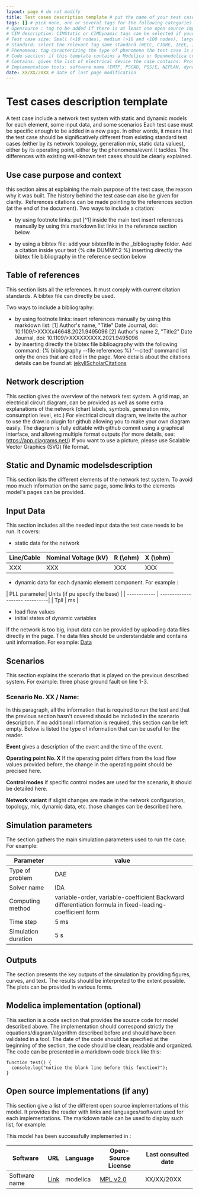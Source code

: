 ```yaml
---
layout: page # do not modify
title: Test cases description template # put the name of your test case, try to be as specific as possible
tags: [] # pick none, one or several tags for the following categories:
# Opensource : tag to be added if there is at least one open source implementation of this test case
# CIM description: CIMStatic or CIMDynamic tags can be selected if your test case can be exported with CIM standard
# Test case size: Small (<10 nodes), medium (>10 and <100 nodes), large (>100 nodes)
# Standard: select the relevant tag name standard (WECC, CIGRE, IEEE, IEC, etc.) if your test case is included in a standard.
# Phenomena: tag caracterizing the type of phenomena the test case is meant to highlight. For example: Short term Voltage, long term voltage, small signal,  frequency, converter driven instability slow interaction, converter driven instability fast interaction, resonance, restoration, etc.
# Code section: if this template contains a Modelica or Openmodelica code section in line with the network description and equations, use the tag CodeImplementation
# Contains: gives the list of electrical device the case contains: Protection, line, bus, machines, synchronous generator, transformer, controllers, capacitors, sources, excitation system, automatic voltage regulator, PSS, PLL, Governor, load, sensors, wind generation, solar generation, load, HVDC, synchronous condensers, DLR, etc.
# Implementation tools: software name (EMTP, PSCAD, PSS/E, NEPLAN, dynawo, DPSIM, Power Factory, Matlab, STEPSS, RTDS, Opal RT, powerworld, GE PSLF) to be used as tag if your test case is implemented in specific software 
date: XX/XX/20XX # date of last page modification 
---
```


# Test cases description template

 A test case include a network test system with static and dynamic models for each element, some input data, and some scenarios
 Each test case must be specific enough to be added in a new page. In other words, it means that the test case should be significatively different from existing standard test cases (either by its network topology, generation mix, static data values), either by its operating point, either by the phenomena/event it tackles. The differences with existing well-known test cases should be clearly explained.

## Use case purpose​ and context

this section aims at explaining the main purpose of the test case, the reason why it was built. The history behind the test case can also be given for clarity. ​
References citations can be made pointing to the references section (at the end of the document). Two ways to include a citation:

- by using footnote links:
  put [^1] inside the main text
  insert references manually by using this markdown list links in the reference section below.
  
- by using a bibtex file:
  add your bibtexfile in the _bibliography folder.
  Add a citation inside your text {% cite DUMMY:2 %}
  inserting directly the bibtex file bibliography in the reference section below

## Table of references

This section lists all the references. It must comply with current citation standards. A bibtex file can directly be used.

 Two ways to include a bibliography:

- by using footnote links:
  insert references manually by using this markdown list:
  <a id="1">[1]</a> Author's name, "Title" Date Journal, doi: 10.1109/>XXXXx46648.2021.9495096
  <a id="2">[2]</a> Author's name 2, "Title2" Date Journal, doi: 10.1109/>XXXXXXXXX.2021.9495096
- by inserting directly the bibtex file biblioagraphy with the following command:
{% bibliography --file references  %}
'--cited' command list only the ones that are cited in the page.
More details about the citations details can be found at: [jekyllScholarCitations](https://github.com/inukshuk/jekyll-scholar#citations)

## Network ​description

This section gives the overview of the network test system. A grid map, an electrical circuit diagram,  can be provided as well as some extra explanations of the network (chart labels, symbols, generation mix, consumption level, etc.)
For electrical circuit diagram, we invite the author to use the draw.io plugin for github allowing you to make your own diagram easily. The diagram is fully editable with github commit using a graphical interface, and allowing multiple format outputs (for more details, see: https://app.diagrams.net/)
If you want to use a picture, please use Scalable Vector Graphics (SVG) file format.

## Static and Dynamic models​ description

This section lists the different elements of the network test system. To avoid moo much information on the same page, some links to the elements model's pages can be provided.

## Input Data

This section includes all the needed input data the test case needs to be run.
It covers:

- static data for the network

| Line/Cable  | Nominal Voltage (kV) |  R (\ohm) |  X (\ohm)  |
| ----------- | -------------------- | --------- | ---------- |
| XXX         |    XXX               |   XXX     | XXX        |

- dynamic data for each dynamic element component. For example :

| PLL parameter| Units (if pu specify the base) |
| ------------ | -------------------- ----------|
| Tpll         |   ms                           |

- load flow values
- initial states of dynamic variables

If the network is too big, input data can be provided by uploading data files directly in the page. The data files should be understandable and contains unit information. 
For example: [Data](data.xlsx)

## Scenarios

This section explains the scenario that is played on the previous described system. For example: three phase ground fault on line 1-3.

### Scenario No. XX / Name: <!-- give a number or/and a name to the scenario. -->

In this paragraph, all the information that is required to run the test and that the previous section hasn't covered should be included in the scenario description. If no additional information is required, this section can be left empty.
Below is listed the type of information that can be useful for the reader.

**Event**
gives a description of the event and the time of the event.

**Operating point No. X**
If the operating point differs from the load flow values provided before, the change in the operating point should be precised here.

**Control modes**
if specific control modes are used for the scenario, it should be detailed here.

**Network variant**
if slight changes are made in the network configuration, topology, mix, dynamic data, etc. those changes can be described here.

## Simulation parameters

The section gathers the main simulation parameters used to run the case.
For example:

| Parameter | value |
| --------- | ------ |
| Type of problem | DAE |
| Solver name | IDA |
| Computing method | variable-order, variable-coefficient Backward differentiation formula in fixed-leading-coefficient form |
| Time step | 5 ms |
| Simulation duration | 5 s |


## Outputs

The section presents the key outputs of the simulation by providing figures, curves, and text.
The results should be interpreted to the extent possible.
The plots can be provided in various forms.

## Modelica implementation (optional)

This section is a code section that provides the source code for model described above. The implementation should correspond strictly the equations/diagram/algorithm described before and should have been validated in a tool. The date of the code should be specified at the beginning of the section, the code should be clean, readable and organized.
The code can be presented in a markdown code block like this:
```text
function test() {
  console.log("notice the blank line before this function?");
}
```

## Open source implementations (if any)

This section give a list of the different open source implementations of this model. It provides the reader with links and languages/software used for each implementations.
The markdown table can be used to display such list, for example:

This model has been successfully implemented in :

| Software      | URL | Language  | Open-Source License | Last consulted date |
| --------------| --- | --------- | -------------------| ------------------- |
| Software name | [Link](https://github.com/toto) | modelica | [MPL v2.0](https://www.mozilla.org/en-US/MPL/2.0/) | XX/XX/20XX |